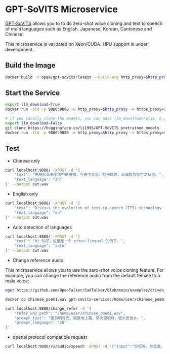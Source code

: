 # GPT-SoVITS Microservice

[GPT-SoVITS](https://github.com/RVC-Boss/GPT-SoVITS) allows you to to do zero-shot voice cloning and text to speech of multi languages such as English, Japanese, Korean, Cantonese and Chinese.

This microservice is validated on Xeon/CUDA. HPU support is under development.

## Build the Image

```bash
docker build -t opea/gpt-sovits:latest --build-arg http_proxy=$http_proxy --build-arg https_proxy=$https_proxy -f comps/third_parties/gpt-sovits/src/Dockerfile .
```

## Start the Service

```bash
export llm_download=True
docker run -itd -p 9880:9880 -e http_proxy=$http_proxy -e https_proxy=$https_proxy -e llm_download=$llm_download opea/gpt-sovits:latest

# If you locally clone the models, you can pass llm_download=False, e.g.
export llm_download=False
git clone https://huggingface.co/lj1995/GPT-SoVITS pretrained_models
docker run -itd -p 9880:9880 -e http_proxy=$http_proxy -e https_proxy=$https_proxy -e llm_download=$llm_download -v ./pretrained_models/:/home/user/GPT-SoVITS/GPT_SoVITS/pretrained_models/ opea/gpt-sovits:latest
```

## Test

- Chinese only

```bash
curl localhost:9880/ -XPOST -d '{
    "text": "先帝创业未半而中道崩殂，今天下三分，益州疲弊，此诚危急存亡之秋也。",
    "text_language": "zh"
}' --output out.wav
```

- English only

```bash
curl localhost:9880/ -XPOST -d '{
    "text": "Discuss the evolution of text-to-speech (TTS) technology from its early beginnings to the present day. Highlight the advancements in natural language processing that have contributed to more realistic and human-like speech synthesis. Also, explore the various applications of TTS in education, accessibility, and customer service, and predict future trends in this field. Write a comprehensive overview of text-to-speech (TTS) technology.",
    "text_language": "en"
}' --output out.wav
```

- Auto detection of languages

```bash
curl localhost:9880/ -XPOST -d '{
    "text": "Hi 你好，这里是一个 cross-lingual 的例子。",
    "text_language": "auto"
}' --output out.wav
```

- Change reference audio

This microservice allows you to use the zero-shot voice cloning feature. For example, you can change the reference audio from the default female to a male voice:

```bash
wget https://github.com/OpenTalker/SadTalker/blob/main/examples/driven_audio/chinese_poem1.wav

docker cp chinese_poem1.wav gpt-sovits-service:/home/user/chinese_poem1.wav

curl localhost:9880/change_refer -d '{
    "refer_wav_path": "/home/user/chinese_poem1.wav",
    "prompt_text": "窗前明月光，疑是地上霜，举头望明月，低头思故乡。",
    "prompt_language": "zh"
}'
```

- openai protocol compatible request

```bash
curl localhost:9880/v1/audio/speech -XPOST -d '{"input":"你好呀，你是谁. Hello, who are you?"}' -H 'Content-Type: application/json' --output speech.mp3
```
